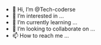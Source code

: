 - 👋 Hi, I’m @Tech-coderse
- 👀 I’m interested in ...
- 🌱 I’m currently learning ...
- 💞️ I’m looking to collaborate on ...
- 📫 How to reach me ...

<!---
Tech-coderse/Tech-coderse is a ✨ special ✨ repository because its `README.md` (this file) appears on your GitHub profile.
You can click the Preview link to take a look at your changes.
--->
